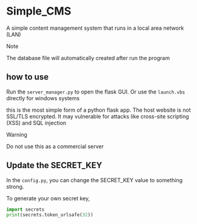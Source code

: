 # Simple_CMS
A simple content management system that runs in a local area network (LAN)

> [!NOTE]
> The database file will automatically created after run the program

## how to use
Run the `server_manager.py` to open the flask GUI. Or use the `launch.vbs` directly for windows systems

this is the most simple form of a python flask app. The host website is not SSL/TLS encrypted. It may vulnerable for attacks like cross-site scripting (XSS) and SQL injection

> [!WARNING]
> Do not use this as a commercial server

## Update the SECRET_KEY
In the `config.py`, you can change the SECRET_KEY value to something strong.

To generate your own secret key,

```python
import secrets
print(secrets.token_urlsafe(32))
```
